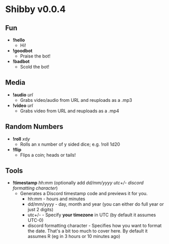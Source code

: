 # Shibby v0.0.4
## Fun
- **!hello**
  - Hi!
- **!goodbot**
  - Praise the bot!
- **!badbot**
  - Scold the bot!
## Media
- **!audio** *url*
  - Grabs video/audio from URL and reuploads as a .mp3
- **!video** *url*
  - Grabs video from URL and reuploads as a .mp4
## Random Numbers
- **!roll** *x*d*y*
   - Rolls an x number of y sided dice; e.g. !roll 1d20
- **!flip**
   - Flips a coin; heads or tails!
## Tools
- **!timestamp** *hh:mm* (optionally add *dd/mm/yyyy* *utc+/-* *discord formatting character*)
  - Generates a Discord timestamp code and previews it for you.
    - hh:mm - hours and minutes
    - dd/mm/yyyy - day, month and year (you can either do full year or just 2 digits)
    - utc+/- - Specify **your timezone** in UTC (by default it assumes UTC-0)
    - discord formatting character - Specifies how you want to format the date. That's a bit too much to cover here. By default it assumes R (eg in 3 hours or 10 minutes ago)